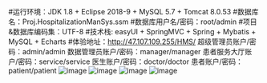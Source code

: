 #运行环境：JDK 1.8 + Eclipse 2018-9 + MySQL 5.7 + Tomcat 8.0.53
#数据库名：Proj.HospitalizationManSys.ssm
#数据库用户名/密码：root/admin
#项目&数据库编码集：UTF-8
#技术栈: easyUI + SpringMVC + Spring + Mybatis + MySQL + Echarts
#体验地址：http://47.107.109.255/HMS/
    超级管理员账户/密码：admin/admin
    数据管理员账户/密码：manager/manager
    患者服务大厅账户/密码：service/service
    医生账户/密码：doctor/doctor
    患者账户/密码：patient/patient
![image]()
![image]()
![image]()
![image]()
